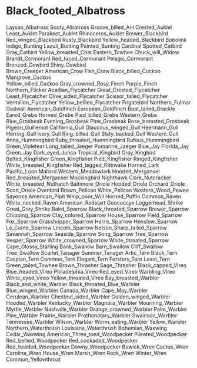 # Black_footed_Albatross
Laysan_Albatross 
Sooty_Albatross 
Groove_billed_Ani 
Crested_Auklet 
Least_Auklet 
Parakeet_Auklet 
Rhinoceros_Auklet 
Brewer_Blackbird 
Red_winged_Blackbird 
Rusty_Blackbird 
Yellow_headed_Blackbird 
Bobolink 
Indigo_Bunting 
Lazuli_Bunting 
Painted_Bunting 
Cardinal 
Spotted_Catbird 
Gray_Catbird 
Yellow_breasted_Chat 
Eastern_Towhee 
Chuck_will_Widow 
Brandt_Cormorant 
Red_faced_Cormorant 
Pelagic_Cormorant 
Bronzed_Cowbird 
Shiny_Cowbird  
Brown_Creeper 
American_Crow 
Fish_Crow 
Black_billed_Cuckoo 
Mangrove_Cuckoo  
Yellow_billed_Cuckoo 
Gray_crowned_Rosy_Finch 
Purple_Finch 
Northern_Flicker 
Acadian_Flycatcher 
Great_Crested_Flycatcher 
Least_Flycatcher 
Olive_sided_Flycatcher 
Scissor_tailed_Flycatcher 
Vermilion_Flycatcher 
Yellow_bellied_Flycatcher 
Frigatebird 
Northern_Fulmar 
Gadwall 
American_Goldfinch 
European_Goldfinch 
Boat_tailed_Grackle 
Eared_Grebe 
Horned_Grebe 
Pied_billed_Grebe 
Western_Grebe 
Blue_Grosbeak 
Evening_Grosbeak 
Pine_Grosbeak 
Rose_breasted_Grosbeak 
Pigeon_Guillemot 
California_Gull 
Glaucous_winged_Gull 
Heermann_Gull 
Herring_Gull 
Ivory_Gull 
Ring_billed_Gull 
Slaty_backed_Gull 
Western_Gull 
Anna_Hummingbird 
Ruby_throated_Hummingbird 
Rufous_Hummingbird 
Green_Violetear 
Long_tailed_Jaeger 
Pomarine_Jaeger 
Blue_Jay 
Florida_Jay 
Green_Jay 
Dark_eyed_Junco 
Tropical_Kingbird 
Gray_Kingbird 
Belted_Kingfisher 
Green_Kingfisher 
Pied_Kingfisher 
Ringed_Kingfisher 
White_breasted_Kingfisher 
Red_legged_Kittiwake 
Horned_Lark 
Pacific_Loon 
Mallard 
Western_Meadowlark 
Hooded_Merganser 
Red_breasted_Merganser 
Mockingbird 
Nighthawk 
Clark_Nutcracker 
White_breasted_Nuthatch 
Baltimore_Oriole 
Hooded_Oriole 
Orchard_Oriole 
Scott_Oriole 
Ovenbird 
Brown_Pelican 
White_Pelican 
Western_Wood_Pewee 
Sayornis 
American_Pipit 
Whip_poor_Will 
Horned_Puffin 
Common_Raven 
White_necked_Raven 
American_Redstart 
Geococcyx 
Loggerhead_Shrike 
Great_Grey_Shrike 
Baird_Sparrow 
Black_throated_Sparrow 
Brewer_Sparrow 
Chipping_Sparrow 
Clay_colored_Sparrow 
House_Sparrow 
Field_Sparrow 
Fox_Sparrow 
Grasshopper_Sparrow 
Harris_Sparrow 
Henslow_Sparrow 
Le_Conte_Sparrow 
Lincoln_Sparrow 
Nelson_Sharp_tailed_Sparrow 
Savannah_Sparrow 
Seaside_Sparrow 
Song_Sparrow 
Tree_Sparrow 
Vesper_Sparrow 
White_crowned_Sparrow 
White_throated_Sparrow 
Cape_Glossy_Starling 
Bank_Swallow 
Barn_Swallow 
Cliff_Swallow 
Tree_Swallow 
Scarlet_Tanager 
Summer_Tanager 
Artic_Tern 
Black_Tern 
Caspian_Tern 
Common_Tern 
Elegant_Tern 
Forsters_Tern 
Least_Tern 
Green_tailed_Towhee 
Brown_Thrasher 
Sage_Thrasher 
Black_capped_Vireo 
Blue_headed_Vireo 
Philadelphia_Vireo 
Red_eyed_Vireo 
Warbling_Vireo 
White_eyed_Vireo 
Yellow_throated_Vireo 
Bay_breasted_Warbler 
Black_and_white_Warbler 
Black_throated_Blue_Warbler 
Blue_winged_Warbler 
Canada_Warbler 
Cape_May_Warbler 
Cerulean_Warbler 
Chestnut_sided_Warbler 
Golden_winged_Warbler 
Hooded_Warbler 
Kentucky_Warbler 
Magnolia_Warbler 
Mourning_Warbler 
Myrtle_Warbler 
Nashville_Warbler 
Orange_crowned_Warbler 
Palm_Warbler 
Pine_Warbler 
Prairie_Warbler 
Prothonotary_Warbler 
Swainson_Warbler 
Tennessee_Warbler 
Wilson_Warbler 
Worm_eating_Warbler 
Yellow_Warbler 
Northern_Waterthrush 
Louisiana_Waterthrush 
Bohemian_Waxwing 
Cedar_Waxwing 
American_Three_toed_Woodpecker 
Pileated_Woodpecker 
Red_bellied_Woodpecker 
Red_cockaded_Woodpecker 
Red_headed_Woodpecker 
Downy_Woodpecker 
Bewick_Wren 
Cactus_Wren 
Carolina_Wren 
House_Wren 
Marsh_Wren 
Rock_Wren 
Winter_Wren 
Common_Yellowthroat 
